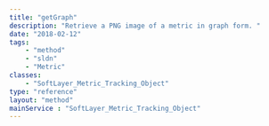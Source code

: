 ```yaml
---
title: "getGraph"
description: "Retrieve a PNG image of a metric in graph form. "
date: "2018-02-12"
tags:
    - "method"
    - "sldn"
    - "Metric"
classes:
    - "SoftLayer_Metric_Tracking_Object"
type: "reference"
layout: "method"
mainService : "SoftLayer_Metric_Tracking_Object"
---
```

